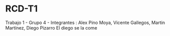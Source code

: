 # RCD-T1
Trabajo 1 - Grupo 4 - Integrantes : Alex Pino Moya, Vicente Gallegos, Martin Martínez, Diego Pizarro
El diego se la come 

